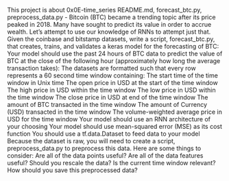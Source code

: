 This project is about 0x0E-time_series
README.md, forecast_btc.py, preprocess_data.py - Bitcoin (BTC) became a trending topic after its price peaked in 2018. Many have sought to predict its value in order to accrue wealth. Let’s attempt to use our knowledge of RNNs to attempt just that.
Given the coinbase and bitstamp datasets, write a script, forecast_btc.py, that creates, trains, and validates a keras model for the forecasting of BTC:
Your model should use the past 24 hours of BTC data to predict the value of BTC at the close of the following hour (approximately how long the average transaction takes):
The datasets are formatted such that every row represents a 60 second time window containing:
The start time of the time window in Unix time
The open price in USD at the start of the time window
The high price in USD within the time window
The low price in USD within the time window
The close price in USD at end of the time window
The amount of BTC transacted in the time window
The amount of Currency (USD) transacted in the time window
The volume-weighted average price in USD for the time window
Your model should use an RNN architecture of your choosing
Your model should use mean-squared error (MSE) as its cost function
You should use a tf.data.Dataset to feed data to your model
Because the dataset is raw, you will need to create a script, preprocess_data.py to preprocess this data. Here are some things to consider:
Are all of the data points useful?
Are all of the data features useful?
Should you rescale the data?
Is the current time window relevant?
How should you save this preprocessed data?
